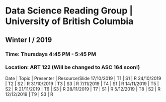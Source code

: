 # Data Science Reading Group | University of British Columbia

## Winter I / 2019

### Time: Thursdays 4:45 PM - 5:45 PM

### Location: ART 122 (Will be changed to ASC 164 soon!)

Date | Topic | Presenter | Resource/Slide
17/10/2019 | T1 | S1 | R
24/10/2019 | T2 | S2 | R
31/10/2019 | T3 | S3 | R
7/11/2019 | T4 | S1 | R
14/11/2019 | T5 | S2 | R
21/11/2019 | T6 | S3 | R
28/11/2019 | T7 | S1 | R
5/12/2019 | T8 | S2 | R
12/12/2019 | T9 | S3 | R
